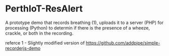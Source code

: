 # PerthIoT-ResAlert

A prototype demo that records breathing (1), uploads it to a server (PHP) for processing (Python) to determin if there is the presence of a wheeze, crackle, or both in the recording.

referce 1 - Slightly modified version of https://github.com/addpipe/simple-recorderjs-demo
